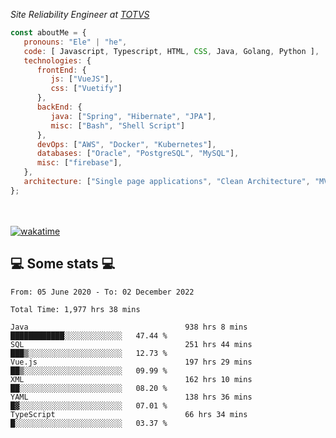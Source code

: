 <p><em>Site Reliability Engineer at <a href="https://www.totvs.com/">TOTVS</a></br>
</em></p>


```javascript
const aboutMe = {
   pronouns: "Ele" | "he",
   code: [ Javascript, Typescript, HTML, CSS, Java, Golang, Python ],
   technologies: {
      frontEnd: {
         js: ["VueJS"],
         css: ["Vuetify"]
      },
      backEnd: {
         java: ["Spring", "Hibernate", "JPA"],
         misc: ["Bash", "Shell Script"]
      },
      devOps: ["AWS", "Docker", "Kubernetes"],
      databases: ["Oracle", "PostgreSQL", "MySQL"],
      misc: ["firebase"],
   },
   architecture: ["Single page applications", "Clean Architecture", "MVC", "Microservices"],
};
```
</br></br>
[![wakatime](https://wakatime.com/badge/user/a3a8ed06-d304-4d6b-bc86-4adc418cdea7.svg)](https://wakatime.com/@a3a8ed06-d304-4d6b-bc86-4adc418cdea7)
<h2>💻 Some stats 💻</h2>

<!--START_SECTION:waka-->

```text
From: 05 June 2020 - To: 02 December 2022

Total Time: 1,977 hrs 38 mins

Java                                   938 hrs 8 mins  ████████████░░░░░░░░░░░░░   47.44 %
SQL                                    251 hrs 44 mins ███▒░░░░░░░░░░░░░░░░░░░░░   12.73 %
Vue.js                                 197 hrs 29 mins ██▒░░░░░░░░░░░░░░░░░░░░░░   09.99 %
XML                                    162 hrs 10 mins ██░░░░░░░░░░░░░░░░░░░░░░░   08.20 %
YAML                                   138 hrs 36 mins █▓░░░░░░░░░░░░░░░░░░░░░░░   07.01 %
TypeScript                             66 hrs 34 mins  █░░░░░░░░░░░░░░░░░░░░░░░░   03.37 %
```

<!--END_SECTION:waka-->
